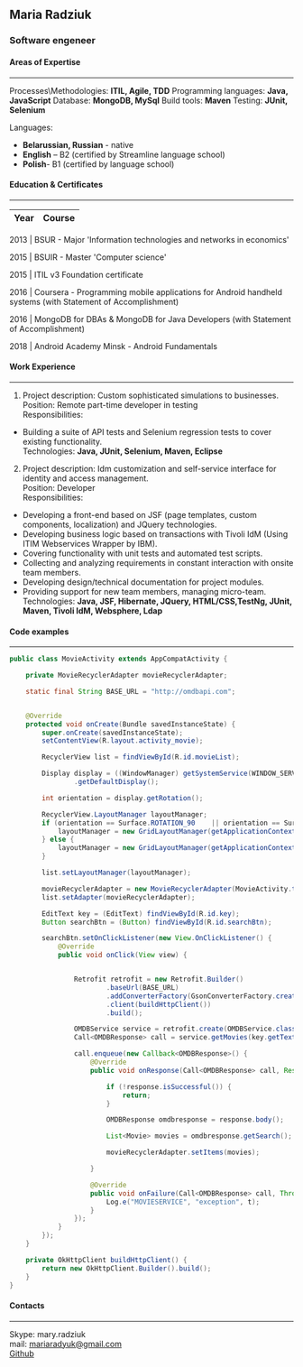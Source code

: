 
## Maria Radziuk

### Software engeneer 

#### Areas of Expertise
***

Processes\Methodologies:	**ITIL, Agile, TDD**
Programming languages:  **Java, JavaScript**
Database:  **MongoDB, MySql**
Build tools: **Maven**
Testing: **JUnit, Selenium**

Languages:   
* **Belarussian, Russian** - native  
* **English** – B2 (certified by Streamline language school)  
* **Polish**- B1 (certified by language school)  

#### Education & Certificates
***

|Year  | Course|
-------|-------------------------------------------------------------------

2013 | BSUR - Major 'Information technologies and networks in economics' 

2015 | BSUIR - Master 'Computer science' 

2015 | ITIL v3 Foundation certificate 

2016 | Coursera - Programming mobile applications for Android handheld systems (with Statement of Accomplishment)

2016 | MongoDB for DBAs & MongoDB for Java Developers (with Statement of Accomplishment)

2018 | Android Academy Minsk - Android Fundamentals

#### Work Experience
***

1. Project description: Custom sophisticated simulations to businesses.  
Position:  Remote part-time developer in testing  
Responsibilities:   
* Building a suite of API tests and Selenium regression tests to cover existing functionality.  
Technologies:  **Java, JUnit, Selenium, Maven, Eclipse**  


2. Project description: Idm customization and self-service interface for identity and access management.  
Position:  Developer  
Responsibilities:   
* Developing a front-end based on JSF (page templates, custom components, localization) and JQuery technologies.  
* Developing  business logic based on transactions with Tivoli IdM (Using ITIM Webservices Wrapper by IBM).  
* Covering functionality with unit tests and automated test scripts.  
* Collecting and analyzing requirements in constant interaction with onsite team members.  
* Developing design/technical documentation for project modules.  
* Providing support for new team members, managing micro-team.  
Technologies:  **Java, JSF, Hibernate, JQuery, HTML/CSS,TestNg, JUnit, Maven, Tivoli IdM, Websphere, Ldap**  

#### Code examples
***

```java
public class MovieActivity extends AppCompatActivity {

    private MovieRecyclerAdapter movieRecyclerAdapter;

    static final String BASE_URL = "http://omdbapi.com";


    @Override
    protected void onCreate(Bundle savedInstanceState) {
        super.onCreate(savedInstanceState);
        setContentView(R.layout.activity_movie);

        RecyclerView list = findViewById(R.id.movieList);

        Display display = ((WindowManager) getSystemService(WINDOW_SERVICE))
                .getDefaultDisplay();

        int orientation = display.getRotation();

        RecyclerView.LayoutManager layoutManager;
        if (orientation == Surface.ROTATION_90    || orientation == Surface.ROTATION_270) {
            layoutManager = new GridLayoutManager(getApplicationContext(), 4);
        } else {
            layoutManager = new GridLayoutManager(getApplicationContext(), 2);
        }

        list.setLayoutManager(layoutManager);

        movieRecyclerAdapter = new MovieRecyclerAdapter(MovieActivity.this, new ArrayList<>());
        list.setAdapter(movieRecyclerAdapter);

        EditText key = (EditText) findViewById(R.id.key);
        Button searchBtn = (Button) findViewById(R.id.searchBtn);

        searchBtn.setOnClickListener(new View.OnClickListener() {
            @Override
            public void onClick(View view) {


                Retrofit retrofit = new Retrofit.Builder()
                        .baseUrl(BASE_URL)
                        .addConverterFactory(GsonConverterFactory.create())
                        .client(buildHttpClient())
                        .build();

                OMDBService service = retrofit.create(OMDBService.class);
                Call<OMDBResponse> call = service.getMovies(key.getText().toString(), "57430b23");

                call.enqueue(new Callback<OMDBResponse>() {
                    @Override
                    public void onResponse(Call<OMDBResponse> call, Response<OMDBResponse> response) {

                        if (!response.isSuccessful()) {
                            return;
                        }

                        OMDBResponse omdbresponse = response.body();

                        List<Movie> movies = omdbresponse.getSearch();

                        movieRecyclerAdapter.setItems(movies);

                    }

                    @Override
                    public void onFailure(Call<OMDBResponse> call, Throwable t) {
                        Log.e("MOVIESERVICE", "exception", t);
                    }
                });
            }
        });
    }

    private OkHttpClient buildHttpClient() {
        return new OkHttpClient.Builder().build();
    }
}
```

#### Contacts
***

Skype: mary.radziuk  
mail: mariaradyuk@gmail.com  
[Github](https://github.com/mradyuk?tab=repositories)  


